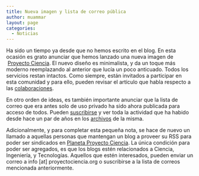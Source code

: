 ```yaml
---
title: Nueva imagen y lista de correo pública
author: muammar
layout: page
categories:
  - Noticias
---
```

<p style="text-align: left;">
  Ha sido un tiempo ya desde que no hemos escrito en el blog. En esta ocasión es grato anunciar que hemos lanzado una nueva imagen de  <a href="http://proyectociencia.org">Proyecto Ciencia</a>. El nuevo diseño es minimalista, y da un toque más moderno reemplazando al anterior que lucía un poco anticuado. Todos los servicios restan intactos. Como siempre, están invitados a participar en esta comunidad y para ello, pueden revisar el artículo que habla respecto a las <a href="http://proyectociencia.org/como-colaborar/">colaboraciones</a>.
</p>

<p style="text-align: left;">
  En otro orden de ideas, es también importante anunciar que la lista de correo que era antes solo de uso privado ha sido ahora publicada para acceso de todos. Pueden <a href="http://proyectociencia.org/cgi-bin/mailman/listinfo/n-proyecto  ">suscribirse</a> y ver toda la actividad que ha habido desde hace un par de años en los <a href="http://proyectociencia.org/pipermail/n-proyecto/">archivos</a> de la misma.
</p>

<p style="text-align: left;">
  Adicionalmente, y para completar esta pequeña nota, se hace de nuevo un llamado a aquellas personas que mantengan un blog a proveer su RSS para poder ser sindicados en <a href="http://proyectociencia.org/planeta">Planeta Proyecto Ciencia</a>. La única condición para poder ser agregados, es que los blogs estén relacionados a Ciencia, Ingeniería, y Tecnologías. Aquellos que estén interesados, pueden enviar un correo a info [at] proyectociencia.org o suscribirse a la lista de correos mencionada anteriormente.
</p>
